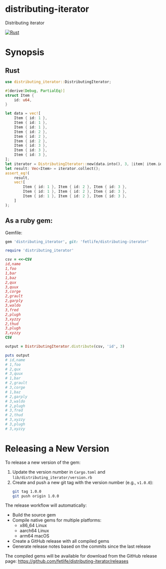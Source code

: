 # distributing-iterator
Distributing iterator

[![Rust](https://github.com/fetlife/distributing-iterator/actions/workflows/rust.yml/badge.svg)](https://github.com/fetlife/distributing-iterator/actions/workflows/rust.yml)

# Synopsis

## Rust

```rust
use distributing_iterator::DistributingIterator;

#[derive(Debug, PartialEq)]
struct Item {
    id: u64,
}

let data = vec![
    Item { id: 1 },
    Item { id: 1 },
    Item { id: 1 },
    Item { id: 2 },
    Item { id: 2 },
    Item { id: 2 },
    Item { id: 3 },
    Item { id: 3 },
    Item { id: 3 },
];
let iterator = DistributingIterator::new(data.into(), 3, |item| item.id);
let result: Vec<Item> = iterator.collect();
assert_eq!(
    result,
    vec![
        Item { id: 1 }, Item { id: 2 }, Item { id: 3 },
        Item { id: 1 }, Item { id: 2 }, Item { id: 3 },
        Item { id: 1 }, Item { id: 2 }, Item { id: 3 },
    ]
);
```


## As a ruby gem:

Gemfile:

```ruby
gem 'distributing_iterator', git: 'fetlife/distributing-iterator'
```

```ruby
require 'distributing_iterator'

csv = <<~CSV
id,name
1,foo
1,bar
1,baz
2,qux
3,quux
3,corge
2,grault
2,garply
3,waldo
3,fred
2,plugh
3,xyzzy
2,thud
3,plugh
3,xyzzy
CSV

output = DistributingIterator.distribute(csv, 'id', 3)

puts output
# id,name
# 1,foo
# 2,qux
# 3,quux
# 1,bar
# 2,grault
# 3,corge
# 1,baz
# 2,garply
# 3,waldo
# 2,plugh
# 3,fred
# 2,thud
# 3,xyzzy
# 3,plugh
# 3,xyzzy

```

# Releasing a New Version

To release a new version of the gem:

1. Update the version number in `Cargo.toml` and `lib/distributing_iterator/version.rb`
2. Create and push a new git tag with the version number (e.g., `v1.0.0`):
   ```bash
   git tag 1.0.0
   git push origin 1.0.0
   ```

The release workflow will automatically:
- Build the source gem
- Compile native gems for multiple platforms:
  - x86_64 Linux
  - aarch64 Linux
  - arm64 macOS
- Create a GitHub release with all compiled gems
- Generate release notes based on the commits since the last release

The compiled gems will be available for download from the GitHub release page: https://github.com/fetlife/distributing-iterator/releases
